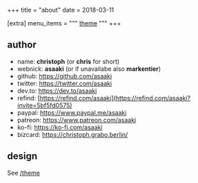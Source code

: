 +++
title = "about"
date = 2018-03-11

[extra]
menu_items = """
<a href="/theme">theme</a>
"""
+++

## author

* name: **christoph** (or **chris** for short)
* webnick: **asaaki** (or if unavailabe also **markentier**)
* github: <https://github.com/asaaki>
* twitter: <https://twitter.com/asaaki>
* dev.to: <https://dev.to/asaaki>
* refind: [https://refind.com/asaaki](https://refind.com/asaaki?invite=5bf5fd0575)
* paypal: <https://www.paypal.me/asaaki>
* patreon: <https://www.patreon.com/asaaki>
* ko-fi: <https://ko-fi.com/asaaki>
* bizcard: <https://christoph.grabo.berlin/>

## design

See [/theme](/theme/)
